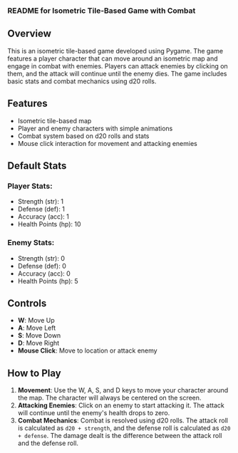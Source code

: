 ### README for Isometric Tile-Based Game with Combat

## Overview

This is an isometric tile-based game developed using Pygame. The game features a player character that can move around an isometric map and engage in combat with enemies. Players can attack enemies by clicking on them, and the attack will continue until the enemy dies. The game includes basic stats and combat mechanics using d20 rolls.

## Features

- Isometric tile-based map
- Player and enemy characters with simple animations
- Combat system based on d20 rolls and stats
- Mouse click interaction for movement and attacking enemies

## Default Stats

### Player Stats:
- Strength (str): 1
- Defense (def): 1
- Accuracy (acc): 1
- Health Points (hp): 10

### Enemy Stats:
- Strength (str): 0
- Defense (def): 0
- Accuracy (acc): 0
- Health Points (hp): 5

## Controls

- **W**: Move Up
- **A**: Move Left
- **S**: Move Down
- **D**: Move Right
- **Mouse Click**: Move to location or attack enemy

## How to Play

1. **Movement**: Use the W, A, S, and D keys to move your character around the map. The character will always be centered on the screen.
2. **Attacking Enemies**: Click on an enemy to start attacking it. The attack will continue until the enemy's health drops to zero.
3. **Combat Mechanics**: Combat is resolved using d20 rolls. The attack roll is calculated as `d20 + strength`, and the defense roll is calculated as `d20 + defense`. The damage dealt is the difference between the attack roll and the defense roll.
